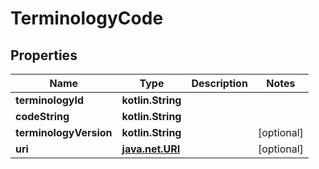
# TerminologyCode

## Properties
Name | Type | Description | Notes
------------ | ------------- | ------------- | -------------
**terminologyId** | **kotlin.String** |  | 
**codeString** | **kotlin.String** |  | 
**terminologyVersion** | **kotlin.String** |  |  [optional]
**uri** | [**java.net.URI**](java.net.URI.md) |  |  [optional]



